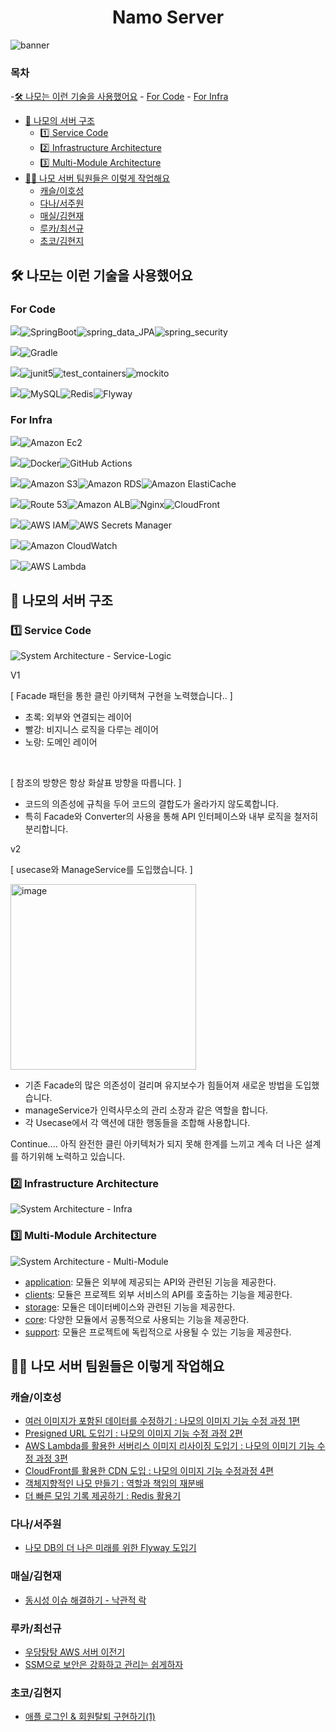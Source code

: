 <div align="center">

# Namo Server

</div>

![banner](/docs/image/ios_header1_basic.jpg)

### 목차
-[🛠️ 나모는 이런 기술을 사용했어요](#-나모는-이런-기술을-사용했어요)
    - [For Code](#for-code)
    - [For Infra](#for-infra)
- [🔎 나모의 서버 구조](#-나모의-서버-구조)
    - [1️⃣ Service Code](#1-service-code)
    - [2️⃣ Infrastructure Architecture](#2-infrastructure-architecture)
    - [3️⃣ Multi-Module Architecture](#3-multi-module-architecture)
- [✍🏻 나모 서버 팀원들은 이렇게 작업해요](#-나모-서버-팀원들은-이렇게-작업해요)
    - [캐슬/이호성](#캐슬이호성)
    - [다나/서주원](#다나서주원)
    - [매실/김현재](#매실김현재)
    - [루카/최선규](#루카최선규)
    - [초코/김현지](#초코김현지)


## 🛠️ 나모는 이런 기술을 사용했어요

### For Code

<img src="https://img.shields.io/badge/Framework-555555?style=for-the-badge">![SpringBoot](https://img.shields.io/badge/springboot-%236DB33F.svg?style=for-the-badge&logo=springboot&logoColor=white)![spring_data_JPA](https://img.shields.io/badge/spring_data_JPA-%236DB33F?style=for-the-badge&logo=databricks&logoColor=white)![spring_security](https://img.shields.io/badge/spring_security-%236DB33F.svg?style=for-the-badge&logo=springsecurity&logoColor=white)

<img src="https://img.shields.io/badge/build-555555?style=for-the-badge">![Gradle](https://img.shields.io/badge/Gradle-02303A.svg?style=for-the-badge&logo=Gradle&logoColor=white)

<img src="https://img.shields.io/badge/Test-555555?style=for-the-badge">![junit5](https://img.shields.io/badge/junit5-25A162?style=for-the-badge&logo=junit5&logoColor=white)![test_containers](https://img.shields.io/badge/test_containers-328ba3?style=for-the-badge&logo=reasonstudios&logoColor=white)![mockito](https://img.shields.io/badge/mockito-DA383E?style=for-the-badge&logo=mockito&logoColor=white)

<img src="https://img.shields.io/badge/Database-555555?style=for-the-badge">![MySQL](https://img.shields.io/badge/mysql-4479A1.svg?style=for-the-badge&logo=mysql&logoColor=white)![Redis](https://img.shields.io/badge/redis-%23DD0031.svg?style=for-the-badge&logo=redis&logoColor=white)![Flyway](https://img.shields.io/badge/Flyway-F7B500?style=for-the-badge&logo=flyway&logoColor=white)

### For Infra

<img src="https://img.shields.io/badge/Computing-555555?style=for-the-badge">![Amazon Ec2](https://img.shields.io/badge/amazon_ec2-FF9900.svg?style=for-the-badge&logo=amazonec2&logoColor=white)

<img src="https://img.shields.io/badge/CI/CD-555555?style=for-the-badge">![Docker](https://img.shields.io/badge/docker-%230db7ed.svg?style=for-the-badge&logo=docker&logoColor=white)![GitHub Actions](https://img.shields.io/badge/github%20actions-%232671E5.svg?style=for-the-badge&logo=githubactions&logoColor=white)

<img src="https://img.shields.io/badge/Data_Storage-555555?style=for-the-badge">![Amazon S3](https://img.shields.io/badge/AWS_S3-569A31.svg?style=for-the-badge&logo=amazons3&logoColor=white)![Amazon RDS](https://img.shields.io/badge/amazon_RDS-527FFF.svg?style=for-the-badge&logo=amazonrds&logoColor=white)![Amazon ElastiCache](https://img.shields.io/badge/amazon_elasticache-C925D1.svg?style=for-the-badge&logo=amazonelasticache&logoColor=white)

<img src="https://img.shields.io/badge/Networking-555555?style=for-the-badge">![Route 53](https://img.shields.io/badge/amazon_rount_53-8C4FFF.svg?style=for-the-badge&logo=amazonroute53&logoColor=white)![Amazon ALB](https://img.shields.io/badge/amazon_alb-8C4FFF.svg?style=for-the-badge&logo=awselasticloadbalancing&logoColor=white)![Nginx](https://img.shields.io/badge/nginx-%23009639.svg?style=for-the-badge&logo=nginx&logoColor=white)![CloudFront](https://img.shields.io/badge/Amazon_CloudFront-FF4E00?style=for-the-badge&logo=amazoncloudfront&logoColor=white)

<img src="https://img.shields.io/badge/Security-555555?style=for-the-badge">![AWS IAM](https://img.shields.io/badge/aws_iam-FF9900.svg?style=for-the-badge&logo=amazoniam&logoColor=white)![AWS Secrets Manager](https://img.shields.io/badge/aws_secrets_manager-DD344C?style=for-the-badge&logo=awssecretsmanager&logoColor=white)

<img src="https://img.shields.io/badge/Monitoring-555555?style=for-the-badge">![Amazon CloudWatch](https://img.shields.io/badge/amazon_cloudwatch-FF4F8B.svg?style=for-the-badge&logo=amazoncloudwatch&logoColor=white)

<img src="https://img.shields.io/badge/Serverless-555555?style=for-the-badge">![AWS Lambda](https://img.shields.io/badge/AWS_Lambda-FF9900?style=for-the-badge&logo=awslambda&logoColor=white)
## 🔎 나모의 서버 구조

### 1️⃣ Service Code

![System Architecture - Service-Logic](https://github.com/Namo-Mongmong/Server/assets/98688494/0ce16cb3-e2a7-45d9-afae-311c3b080a5b)

V1

[ Facade 패턴을 통한 클린 아키택쳐 구현을 노력했습니다.. ]

- 초록: 외부와 연결되는 레이어
- 빨강: 비지니스 로직을 다루는 레이어
- 노랑: 도메인 레이어


<br>

[ 참조의 방향은 항상 화살표 방향을 따릅니다. ]

- 코드의 의존성에 규칙을 두어 코드의 결합도가 올라가지 않도록합니다.
- 특히 Facade와 Converter의 사용을 통해 API 인터페이스와 내부 로직을 철저히 분리합니다.

v2

[ usecase와 ManageService를 도입했습니다. ]

<img width="297" alt="image" src="https://github.com/user-attachments/assets/98b9b7c4-843b-46ce-87c6-f4eb5d6ee6a0">

- 기존 Facade의 많은 의존성이 걸리며 유지보수가 힘들어져 새로운 방법을 도입했습니다.
- manageService가 인력사무소의 관리 소장과 같은 역할을 합니다.
- 각 Usecase에서 각 액션에 대한 행동들을 조합해 사용합니다.

Continue....
아직 완전한 클린 아키텍처가 되지 못해 한계를 느끼고 계속 더 나은 설계를 하기위해 노력하고 있습니다.



### 2️⃣ Infrastructure Architecture

![System Architecture - Infra](https://github.com/Namo-log/Server/assets/98688494/f10b18b7-44d2-4268-a201-c52f1f1a59c8)

### 3️⃣ Multi-Module Architecture

![System Architecture - Multi-Module](https://github.com/Namo-log/Server/assets/98688494/2f52032f-35c2-42cf-859f-f9a95e156cfe)

- [application](./application/README.md): 모듈은 외부에 제공되는 API와 관련된 기능을 제공한다.
- [clients](./clients/README.md): 모듈은 프로젝트 외부 서비스의 API를 호출하는 기능을 제공한다.
- [storage](./storage/README.md): 모듈은 데이터베이스와 관련된 기능을 제공한다.
- [core](./core/README.md): 다양한 모듈에서 공통적으로 사용되는 기능을 제공한다.
- [support](./support/README.md): 모듈은 프로젝트에 독립적으로 사용될 수 있는 기능을 제공한다.

## ✍🏻 나모 서버 팀원들은 이렇게 작업해요

### 캐슬/이호성

- [여러 이미지가 포함된 데이터를 수정하기 : 나모의 이미지 기능 수정 과정 1편](https://namo-log.vercel.app/server-editing-image)
- [Presigned URL 도입기 : 나모의 이미지 기능 수정 과정 2편](https://namo-log.vercel.app/server-editing-image-2)
- [AWS Lambda를 활용한 서버리스 이미지 리사이징 도입기 : 나모의 이미기 기능 수정 과정 3편](https://namo-log.vercel.app/server-editing-image-3)
- [CloudFront를 활용한 CDN 도입 : 나모의 이미지 기능 수정과정 4편](https://namo-log.vercel.app/server-editing-image-4)
- [객체지향적인 나모 만들기 : 역할과 책임의 재분배](https://tech.namong.shop/object-oriented-namo)
- [더 빠른 모임 기록 제공하기 : Redis 활용기](https://namo-log.vercel.app/faster-faster-cache)


### 다나/서주원

- [나모 DB의 더 나은 미래를 위한 Flyway 도입기](https://namo-log.vercel.app/server-using-flyway)

### 매실/김현재

- [동시성 이슈 해결하기 - 낙관적 락](https://namo-log.vercel.app/server-synchronized-db)

### 루카/최선규

- [우당탕탕 AWS 서버 이전기](https://namo-log.vercel.app/server-transfer-on-aws)
- [SSM으로 보안은 강화하고 관리는 쉽게하자](https://namo-log.vercel.app/bastion-host-to-ssm)

### 초코/김현지

- [애플 로그인 & 회원탈퇴 구현하기(1)](https://namo-log.vercel.app/server-apple-1)
